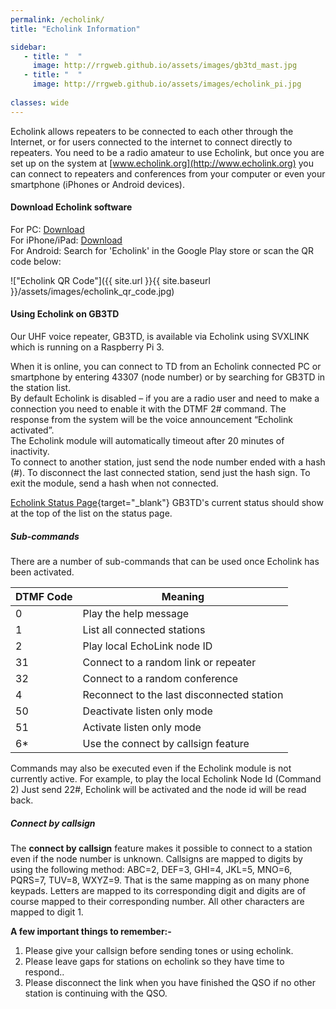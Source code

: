 ```yaml
---
permalink: /echolink/
title: "Echolink Information"

sidebar:
   - title: "  "
     image: http://rrgweb.github.io/assets/images/gb3td_mast.jpg
   - title: "  "
     image: http://rrgweb.github.io/assets/images/echolink_pi.jpg
     
classes: wide
---
```



Echolink allows repeaters to be connected to each other through the Internet, or for users connected to the internet to connect directly to repeaters. You need to be a radio amateur to use Echolink, but once you are set up on the system at [www.echolink.org](http://www.echolink.org) you can connect to repeaters and conferences from your computer or even your smartphone (iPhones or Android devices).
 
#### Download Echolink software

For PC: [Download](http://www.echolink.org/register_data.jsp)\
For iPhone/iPad: [Download](https://itunes.apple.com/gb/app/echolink/id350688562?mt=8)\
For Android: Search for 'Echolink' in the Google Play store or scan the QR code below:  

!["Echolink QR Code"]({{ site.url }}{{ site.baseurl }}/assets/images/echolink_qr_code.jpg)

#### Using Echolink on GB3TD

Our UHF voice repeater, GB3TD, is available via Echolink using SVXLINK which is running on a Raspberry Pi 3.  

When it is online, you can connect to TD from an Echolink connected PC or smartphone by entering 43307 (node number) or by searching for GB3TD in the station list.\
By default Echolink is disabled – if you are a radio user and need to make a connection you need to enable it with the DTMF 2# command. The response from the system will be the voice announcement “Echolink activated”.\
The Echolink module will automatically timeout after 20 minutes of inactivity.\
To connect to another station, just send the node number ended with a hash (#). To disconnect the last connected station, send just the hash sign. To exit the module, send a hash when not connected.  

[Echolink Status Page](http://www.echolink.org/links.jsp?sel=gridsq&gs=IO91dl&city=&state=&country=UK){target="_blank"} GB3TD's current status should show at the top of the list on the status page.

##### Sub-commands

There are a number of sub-commands that can be used once Echolink has been activated.

|DTMF Code| Meaning |
|---|---|
|0|Play the help message|
|1|List all connected stations|
|2|Play local EchoLink node ID|
|31|Connect to a random link or repeater|
|32|Connect to a random conference|
|4|Reconnect to the last disconnected station|
|50|Deactivate listen only mode|
|51|Activate listen only mode|
|6*|Use the connect by callsign feature|

Commands may also be executed even if the Echolink module is not currently active.  For example, to play the local Echolink Node Id (Command 2) Just send 22#, Echolink will be activated and the node id will be read back.

##### Connect by callsign

The **connect by callsign** feature makes it possible to connect to a station even if the node number is unknown. Callsigns are mapped to digits by using the following method: ABC=2, DEF=3, GHI=4, JKL=5, MNO=6, PQRS=7, TUV=8, WXYZ=9. That is the same mapping as on many phone keypads. Letters are mapped to its corresponding digit and digits are of course mapped to their corresponding number. All other characters are mapped to digit 1.

**A few important things to remember:-**

1. Please give your callsign before sending tones or using echolink.
2. Please leave gaps for stations on echolink so they have time to respond..
3. Please disconnect the link when you have finished the QSO if no other station is   continuing with the QSO.
